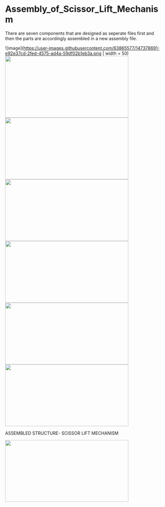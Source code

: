 # Assembly_of_Scissor_Lift_Mechanism
There are seven components that are designed as seperate files first and then the parts are accordingly assembled in a new assembly file.

![image](https://user-images.githubusercontent.com/63865577/147378691-e92e37cd-2fed-4575-ad4a-59df02b1eb3a.png | width = 50)
<img src="https://user-images.githubusercontent.com/63865577/147378691-e92e37cd-2fed-4575-ad4a-59df02b1eb3a.png" width="400" height="200" /> <img src="https://user-images.githubusercontent.com/63865577/147378730-349c76cd-3df8-4c84-96a7-bf74f779051c.png" width="400" height="200" /> 
<img src="https://user-images.githubusercontent.com/63865577/147378731-e7704119-5df6-402d-aa49-7df9d98987b9.png" width="400" height="200" />
<img src="https://user-images.githubusercontent.com/63865577/147378734-6c2c6b36-231d-4405-81b6-b0b2411fdaf4.png" width="400" height="200" />
<img src="https://user-images.githubusercontent.com/63865577/147378741-885a9f87-ab40-4da6-b75d-4b5fd2781c18.png" width="400" height="200" />
<img src="https://user-images.githubusercontent.com/63865577/147378743-2f20d462-2145-4eae-ad36-c0e0a693ff5e.png" width="400" height="200" />

ASSEMBLED STRUCTURE- SCISSOR LIFT MECHANISM


<img src="https://user-images.githubusercontent.com/63865577/147378754-4a4657c5-f7fd-4b29-9d24-4e57ca2c971c.png" width="400" height="200" />


